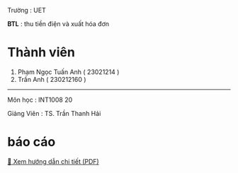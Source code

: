 Trường : UET

**BTL** : thu tiền điện và xuất hóa đơn              
# Thành viên
  1.  Phạm Ngọc Tuấn Anh ( 23021214 )    
  2. Trần Anh ( 230212160 )  
---
Môn học : INT1008 20

Giảng Viên : TS. Trần Thanh Hải

# báo cáo
[📄 Xem hướng dẫn chi tiết (PDF)](A_Filebaocao)
